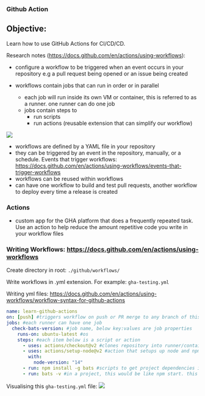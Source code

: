 ### Github Action

## Objective:

Learn how to use GitHub Actions for CI/CD/CD.

Research notes (https://docs.github.com/en/actions/using-workflows):

- configure a workflow to be triggered when an event occurs in your repository e.g a pull request being opened or an issue being created
- workflows contain jobs that can run in order or in parallel

  - each job will run inside its own VM or container, this is referred to as a runner. one runner can do one job
  - jobs contain steps to
    - run scripts
    - run actions (reusable extension that can simplify our workflow)

![](https://docs.github.com/assets/cb-25628/images/help/images/overview-actions-simple.png)

- workflows are defined by a YAML file in your repository
- they can be triggered by an event in the repository, manually, or a schedule. Events that trigger workflows: https://docs.github.com/en/actions/using-workflows/events-that-trigger-workflows
- workflows can be reused within workflows
- can have one workflow to build and test pull requests, another workflow to deploy every time a release is created

### Actions

- custom app for the GHA platform that does a frequently repeated task. Use an action to help reduce the amount repetitive code you write in your workflow files

### Writing Workflows: https://docs.github.com/en/actions/using-workflows

Create directory in root:
`./github/workflows/`

Write workflows in .yml extension. For example:
`gha-testing.yml`

Writing yml files: https://docs.github.com/en/actions/using-workflows/workflow-syntax-for-github-actions

```yml
name: learn-github-actions
on: [push] #triggers workflow on push or PR merge to any branch of this repo
jobs: #each runner can have one job
  check-bats-version: #job name, below key:values are job properties
    runs-on: ubuntu-latest #os
    steps: #each item below is a script or action
      - uses: actions/checkout@v2 #clones repository into runner/container/VM
      - uses: actions/setup-node@v2 #action that setups up node and npm
        with:
          node-version: "14"
      - run: npm install -g bats #scripts to get project dependencies installed, this would just be npm install as the project should have all dependencies in package.json
      - run: bats -v #in a project, this would be like npm start. this example is like `node -v` and just returns the bats dependency version installed
```

Visualising this `gha-testing.yml` file:
![](https://docs.github.com/assets/cb-33984/images/help/images/overview-actions-event.png)
